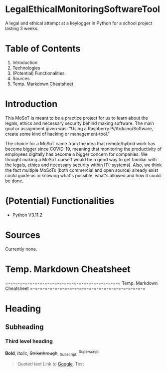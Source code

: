 # LegalEthicalMonitoringSoftwareTool
A legal and ethical attempt at a keylogger in Python for a school project lasting 3 weeks. 

# Table of Contents
1. Introduction
2. Technologies
3. (Potential) Functionalities
4. Sources
5. Temp. Markdown Cheatsheet

# Introduction
This MoSoT is meant to be a practice project for us to learn about the legals, ethics and necessary security behind making software. The main goal or assignment given was: "Using a Raspberry Pi/Arduino/Software, create some kind of hacking or management-tool." 

The choice for a MoSoT came from the idea that remote/hybrid work has become bigger since COVID-19, meaning that monitoring the productivity of employees digitally has become a bigger concern for companies. We thought making a MoSoT ourself would be a good way to get familiar with the legals, ethics and necessary security within IT(-systems). Also, we think the fact multiple MoSoTs (both commercial and open source) already exist could guide us in knowing what's possible, what's allowed and how it could be done.

# (Potential) Functionalities
- Python V3.11.2

# Sources 
Currently none.

# Temp. Markdown Cheatsheet

=-=-=-=-=-=-=-=-=-=-=-=-=-=-=-=-=-=-=-=-=-=-=-=
Temp. Markdown Cheatsheet
=-=-=-=-=-=-=-=-=-=-=-=-=-=-=-=-=-=-=-=-=-=-=-=
# Heading
## Subheading
### Third level heading

**Bold**, *Italic*, ~~Strikethrough~~, <sub>Subscript</sub>, <sup>Superscript</sup>
> Quoted text
Link to [Google](https:www.google.com/).
Test
